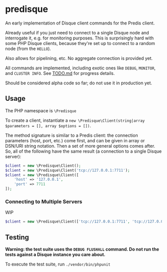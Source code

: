 # predisque

An early implementation of Disque client commands for the Predis client.

Already useful if you just need to connect to a single Disque node and interrogate
it, e.g. for monitoring purposes. This is surprisingly hard with some
PHP Disque clients, because they're set up to connect to a random node (from
the `HELLO`).

Also allows for pipelining, etc. No aggregate connection is provided yet.

All commands are implemented, including exotic ones like `DEBUG`, `MONITOR`, and `CLUSTER INFO`. See [TODO.md](TODO.md)
for progress details.

Should be considered alpha code so far; do not use it in production yet.


## Usage

The PHP namespace is `\Predisque`

To create a client, instantiate a `new \Predisque\Client(string|array $parameters = [], array $options = [])`.

The method signature is similar to a Predis client: the connection parameters (host, port, etc.) come first, and
can be given in array or DSN/URI string notation. Then a set of more general options comes after. So, all of the
following have the same result (a connection to a single Disque server):

```php
$client = new \Predisque\Client();
$client = new \Predisque\Client('tcp://127.0.0.1:7711');
$client = new \Predisque\Client([
    'host' => '127.0.0.1',
    'port' => 7711
]);
```

### Connecting to Multiple Servers

WIP

```php
$client = new \Predisque\Client(['tcp://127.0.0.1:7711', 'tcp://127.0.0.1:7712', 'tcp://127.0.0.1:7713']);
```


## Testing

**Warning: the test suite uses the `DEBUG FLUSHALL` command. Do not run the tests against a Disque instance you care
about.**

To execute the test suite, run `./vendor/bin/phpunit`
